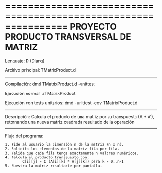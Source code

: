 ===============================================================
        PROYECTO PRODUCTO TRANSVERSAL DE MATRIZ
===============================================================

Lenguaje:
    D (Dlang)

Archivo principal:
    TMatrixProduct.d

----------------------------------------
Compilación:
    dmd TMatrixProduct.d -unittest

Ejecución normal:
    ./TMatrixProduct

Ejecución con tests unitarios:
    dmd -unittest -cov TMatrixProduct.d

----------------------------------------
Descripción:
    Calcula el producto de una matriz por su transpuesta (A * Aᵗ),
    retornando una nueva matriz cuadrada resultado de la operación.

----------------------------------------
Flujo del programa:

    1. Pide al usuario la dimensión n de la matriz (n x n).
    2. Solicita los elementos de la matriz fila por fila.
    3. Valida que cada fila tenga exactamente n valores numéricos.
    4. Calcula el producto transpuesto con:
            C[i][j] = Σ (A[i][k] * A[j][k]) para k = 0..n-1
    5. Muestra la matriz resultante por pantalla.